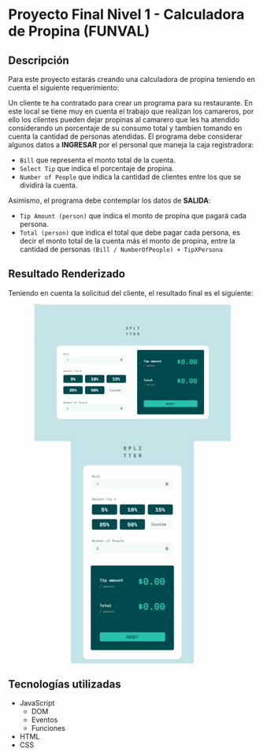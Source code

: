 # Proyecto Final Nivel 1 - Calculadora de Propina (FUNVAL)

## Descripción

Para este proyecto estarás creando una calculadora de propina teniendo en cuenta el siguiente requerimiento:

Un cliente te ha contratado para crear un programa para su restaurante. En este local se tiene muy en cuenta el trabajo que realizan los camareros,
por ello los clientes pueden dejar propinas al camarero que les ha atendido considerando un
porcentaje de su consumo total y tambien tomando en cuenta la cantidad de personas
atendidas. El programa debe considerar algunos datos a **INGRESAR** por el personal
que maneja la caja registradora:

- `Bill` que representa el monto total de la cuenta.
- `Select Tip` que indica el porcentaje de propina.
- `Number of People` que indica la cantidad de clientes entre los que se dividirá la cuenta.

Asimismo, el programa debe contemplar los datos de **SALIDA**:

- `Tip Amount (person)` que indica el monto de propina que pagará cada persona.
- `Total (person)` que indica el total que debe pagar cada persona, es decir el monto total de la cuenta más el monto de propina, entre la cantidad de personas `(Bill / NumberOfPeople) + TipXPersona`

## Resultado Renderizado

Teniendo en cuenta la solicitud del cliente, el resultado final es el siguiente:

<div align="center">
  <img align="center" width= "400" src="./assets/tipCalculator-desktop.png">
  <img align="center" width = "250" src="./assets/tipCalculator-mobile.jpg">
</div>

## Tecnologías utilizadas

- JavaScript
  - DOM
  - Eventos
  - Funciones
- HTML
- CSS
